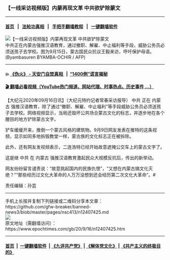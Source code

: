 ### 【一线采访视频版】内蒙再现文革 中共欲铲除蒙文
------------------------

#### [首页](https://github.com/gfw-breaker/banned-news3/blob/master/README.md) &nbsp;&nbsp;|&nbsp;&nbsp; [法轮功真相](https://github.com/begood0513/basic/blob/master/README.md)  &nbsp;&nbsp;|&nbsp;&nbsp; [手把手翻墙教程](https://github.com/gfw-breaker/guides/wiki)  &nbsp;&nbsp;|&nbsp;&nbsp; [一键翻墙软件](https://github.com/gfw-breaker/nogfw/blob/master/README.md)  



<div><img alt="【一线采访视频版】内蒙再现文革 中共欲铲除蒙文" class="attachment-djy_600_400 size-djy_600_400 wp-post-image" src="https://i.epochtimes.com/assets/uploads/2020/09/3728ee24647afc288385b06b8917317b-600x400.jpg"/>
<div class="caption">
 中共正在内蒙古强推汉语教育，通过撤职、解雇、中止福利等手段，威胁公务员必须送孩子去学校。图为9月15日，蒙古国民众抗议王毅来访，呼吁保护母语。(Byambasuren BYAMBA-OCHIR / AFP)
</div></div><hr/>

#### 💥 [《伪火》 - 天安门自焚真相 ](http://158.247.195.190:10000/videos/blog/weihuo.html)&nbsp; |&nbsp; [“1400例”谎言揭秘  ](http://158.247.195.190:10000/videos/blog/jiexi1400.html)

#### [ 🎬  翻墙必看视频（YouTube热门频道、网站代理、时事热点、历史事件 ...）](https://github.com/gfw-breaker/links/blob/master/banned.md)

<div><p>
 【大纪元2020年09月16日讯】（大纪元特约记者常春采访报导）
 <ok href="https://www.epochtimes.com/gb/tag/%E4%B8%AD%E5%85%B1.html">
  中共
 </ok>
 正在
 <ok href="https://www.epochtimes.com/gb/tag/%E5%86%85%E8%92%99%E5%8F%A4.html">
  内蒙古
 </ok>
 强推汉语教育，除了通过“撤职、解雇、中止福利”等手段威胁公务员必须送孩子去学校。网络视频显示，当局还毁坏公共场合蒙古文化的标志，并逐步地在各个醒目的地方铲除蒙古文字。
</p>
<p>
 铲车缓缓开来，推倒一个蒙古风格的建筑物。9月9日网友发表在推特的这条视频，显示如同多地拆毁教堂一样，蒙古族的文化标志正在被拆除。
</p>
<p>
 此外，还有网友发视频表示，二连浩特已经开始故意遮掩公交车上的蒙古文字了。
</p>
<p>
 这是继
 <ok href="https://www.epochtimes.com/gb/tag/%E4%B8%AD%E5%85%B1.html">
  中共
 </ok>
 在
 <ok href="https://www.epochtimes.com/gb/tag/%E5%86%85%E8%92%99%E5%8F%A4.html">
  内蒙古
 </ok>
 强推汉语教育激起民众大规模反抗后，传出的新举动。
</p>
<p>
 网友纷纷留言谴责说：“故意挑起国内的民族仇恨”，“又想在内蒙古搞文化灭绝？”“那些经历过文化大革命的人万万没想到还会经历第二次文化大革命”。#
</p>
<p>
 <center>
 </center>
 责任编辑：孙芸
</p>
</div>
<hr/>
手机上长按并复制下列链接或二维码分享本文章：<br/>
https://github.com/gfw-breaker/banned-news3/blob/master/pages/nsc413/n12407425.md <br/>
<a href='https://github.com/gfw-breaker/banned-news3/blob/master/pages/nsc413/n12407425.md'><img src='https://github.com/gfw-breaker/banned-news3/blob/master/pages/nsc413/n12407425.md.png'/></a> <br/>
原文地址（需翻墙访问）：https://www.epochtimes.com/gb/20/9/16/n12407425.htm


------------------------
#### [首页](https://github.com/gfw-breaker/banned-news3/blob/master/README.md) &nbsp;|&nbsp; [一键翻墙软件](https://github.com/gfw-breaker/nogfw/blob/master/README.md) &nbsp;| [《九评共产党》](https://github.com/gfw-breaker/9ping.md/blob/master/README.md#九评之一评共产党是什么) | [《解体党文化》](https://github.com/gfw-breaker/jtdwh.md/blob/master/README.md) | [《共产主义的终极目的》](https://github.com/gfw-breaker/gczydzjmd.md/blob/master/README.md)


<img src='http://gfw-breaker.win/banned-news3/pages/nsc413/n12407425.md' width='0px' height='0px'/>